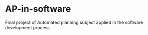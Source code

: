 # AP-in-software
Final project of Automated planning subject applied in the software development process
